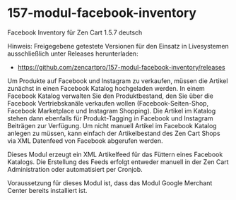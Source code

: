 # 157-modul-facebook-inventory
Facebook Inventory für Zen Cart 1.5.7 deutsch

Hinweis: 
Freigegebene getestete Versionen für den Einsatz in Livesystemen ausschließlich unter Releases herunterladen:
* https://github.com/zencartpro/157-modul-facebook-inventory/releases

Um Produkte auf Facebook und Instagram zu verkaufen, müssen die Artikel zunächst in einen Facebook Katalog hochgeladen werden.
In einem Facebook Katalog verwalten Sie den Produktbestand, den Sie über die Facebook Vertriebskanäle verkaufen wollen (Facebook-Seiten-Shop, Facebook Marketplace und Instagram Shopping).
Die Artikel im Katalog stehen dann ebenfalls für Produkt-Tagging in Facebook und Instagram Beiträgen zur Verfügung.
Um nicht manuell Artikel im Facebook Katalog anlegen zu müssen, kann einfach der Artikelbestand des Zen Cart Shops via XML Datenfeed von Facebook abgerufen werden.

Dieses Modul erzeugt ein XML Artikelfeed für das Füttern eines Facebook Katalogs.
Die Erstellung des Feeds erfolgt entweder manuell in der Zen Cart Administration oder automatisiert per Cronjob.

Voraussetzung für dieses Modul ist, dass das Modul Google Merchant Center bereits installiert ist.